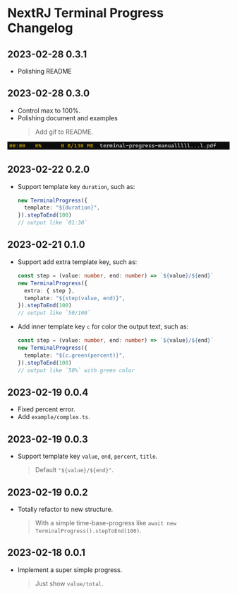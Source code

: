 # NextRJ Terminal Progress Changelog

## 2023-02-28 0.3.1

- Polishing README

## 2023-02-28 0.3.0

- Control max to 100%.
- Polishing document and examples
  > Add gif to README.

![](./assets/example3.gif)

## 2023-02-22 0.2.0

- Support template key `duration`, such as:
  ```ts
  new TerminalProgress({
    template: "${duration}",
  }).stepToEnd(100)
  // output like `01:30`
  ```

## 2023-02-21 0.1.0

- Support add extra template key, such as:
  ```ts
  const step = (value: number, end: number) => `${value}/${end}`
  new TerminalProgress({
    extra: { step },
    template: "${step(value, end)}",
  }).stepToEnd(100)
  // output like `50/100`
  ```
- Add inner template key `c` for color the output text, such as:
  ```ts
  const step = (value: number, end: number) => `${value}/${end}`
  new TerminalProgress({
    template: "${c.green(percent)}",
  }).stepToEnd(100)
  // output like `50%` with green color
  ```

## 2023-02-19 0.0.4

- Fixed percent error.
- Add `example/complex.ts`.

## 2023-02-19 0.0.3

- Support template key `value`, `end`, `percent`, `title`.
  > Default `"${value}/${end}"`.

## 2023-02-19 0.0.2

- Totally refactor to new structure.
  > With a simple time-base-progress like `await new TerminalProgress().stepToEnd(100)`.

## 2023-02-18 0.0.1

- Implement a super simple progress.
  > Just show `value/total`.

